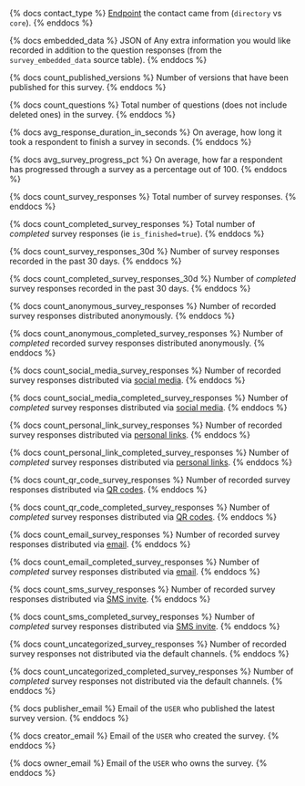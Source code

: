 {% docs contact_type %}
[Endpoint](https://api.qualtrics.com/c4c0dbec83622-research-core-to-xm-directory-migration-guide) the contact came from (`directory` vs `core`).
{% enddocs %}

{% docs embedded_data %}
JSON of  Any extra information you would like recorded in addition to the question responses (from the `survey_embedded_data` source table).
{% enddocs %}

{% docs count_published_versions %}
Number of versions that have been published for this survey.
{% enddocs %}

{% docs count_questions %}
Total number of questions (does not include deleted ones) in the survey.
{% enddocs %}

{% docs avg_response_duration_in_seconds %}
On average, how long it took a respondent to finish a survey in seconds.
{% enddocs %}

{% docs avg_survey_progress_pct %}
On average, how far a respondent has progressed through a survey as a percentage out of 100.
{% enddocs %}

{% docs count_survey_responses %}
Total number of survey responses.
{% enddocs %}

{% docs count_completed_survey_responses %}
Total number of _completed_ survey responses (ie `is_finished=true`).
{% enddocs %}

{% docs count_survey_responses_30d %}
Number of survey responses recorded in the past 30 days.
{% enddocs %}

{% docs count_completed_survey_responses_30d %}
Number of _completed_ survey responses recorded in the past 30 days.
{% enddocs %}

{% docs count_anonymous_survey_responses %}
Number of recorded survey responses distributed anonymously.
{% enddocs %}

{% docs count_anonymous_completed_survey_responses %}
Number of _completed_ recorded survey responses distributed anonymously.
{% enddocs %}

{% docs count_social_media_survey_responses %}
Number of recorded survey responses distributed via [social media](https://www.qualtrics.com/support/survey-platform/distributions-module/social-media-distribution/).
{% enddocs %}

{% docs count_social_media_completed_survey_responses %}
Number of _completed_ survey responses distributed via [social media](https://www.qualtrics.com/support/survey-platform/distributions-module/social-media-distribution/).
{% enddocs %}

{% docs count_personal_link_survey_responses %}
Number of recorded survey responses distributed via [personal links](https://www.qualtrics.com/support/survey-platform/distributions-module/email-distribution/personal-links/).
{% enddocs %}

{% docs count_personal_link_completed_survey_responses %}
Number of _completed_ survey responses distributed via [personal links](https://www.qualtrics.com/support/survey-platform/distributions-module/email-distribution/personal-links/).
{% enddocs %}

{% docs count_qr_code_survey_responses %}
Number of recorded survey responses distributed via [QR codes](https://www.qualtrics.com/support/survey-platform/distributions-module/web-distribution/qr-code/).
{% enddocs %}

{% docs count_qr_code_completed_survey_responses %}
Number of _completed_ survey responses distributed via [QR codes](https://www.qualtrics.com/support/survey-platform/distributions-module/web-distribution/qr-code/).
{% enddocs %}

{% docs count_email_survey_responses %}
Number of recorded survey responses distributed via [email](https://www.qualtrics.com/support/survey-platform/distributions-module/email-distribution/emails-overview/).
{% enddocs %}

{% docs count_email_completed_survey_responses %}
Number of _completed_ survey responses distributed via [email](https://www.qualtrics.com/support/survey-platform/distributions-module/email-distribution/emails-overview/).
{% enddocs %}

{% docs count_sms_survey_responses %}
Number of recorded survey responses distributed via [SMS invite](https://www.qualtrics.com/support/survey-platform/distributions-module/mobile-distributions/sms-surveys/).
{% enddocs %}

{% docs count_sms_completed_survey_responses %}
Number of _completed_ survey responses distributed via [SMS invite](https://www.qualtrics.com/support/survey-platform/distributions-module/mobile-distributions/sms-surveys/).
{% enddocs %}

{% docs count_uncategorized_survey_responses %}
Number of recorded survey responses not distributed via the default channels.
{% enddocs %}

{% docs count_uncategorized_completed_survey_responses %}
Number of _completed_ survey responses not distributed via the default channels.
{% enddocs %}

{% docs publisher_email %}
Email of the `USER` who published the latest survey version.
{% enddocs %}

{% docs creator_email %}
Email of the `USER` who created the survey.
{% enddocs %}

{% docs owner_email %}
Email of the `USER` who owns the survey.
{% enddocs %}